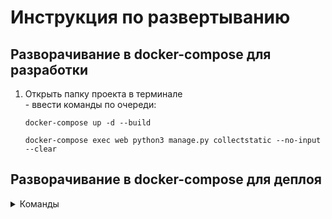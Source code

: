 # Инструкция по развертыванию

## Разворачивание в docker-compose для разработки
  1. Открыть папку проекта в терминале  
    - ввести команды по очереди:
      ```
      docker-compose up -d --build
      ```  
      ```
      docker-compose exec web python3 manage.py collectstatic --no-input --clear
      ```

## Разворачивание в docker-compose для деплоя 
<details><summary>Команды</summary>
<p>

```
  docker-compose -f docker-compose.prod.yml down -v
```
```
  docker-compose -f docker-compose.prod.yml up -d --build
```
```
  docker-compose -f docker-compose.prod.yml exec web python manage.py collectstatic --no-input --clear
```

</p>
</details>